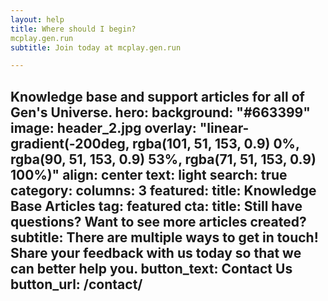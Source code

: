 ```yaml
---
layout: help
title: Where should I begin?
mcplay.gen.run
subtitle: Join today at mcplay.gen.run 

--- 
```


Knowledge base and support articles for all of Gen's Universe. 
hero:
    background: "#663399"
    image: header_2.jpg
    overlay: "linear-gradient(-200deg, rgba(101, 51, 153, 0.9) 0%, rgba(90, 51, 153, 0.9) 53%, rgba(71, 51, 153, 0.9) 100%)"
    align: center
    text: light
    search: true
category:
    columns: 3
featured:
    title: Knowledge Base Articles
    tag: featured
cta:
    title: Still have questions? Want to see more articles created?
    subtitle: There are multiple ways to get in touch! Share your feedback with us today so that we can better help you.
    button_text: Contact Us   
    button_url: /contact/      
---
